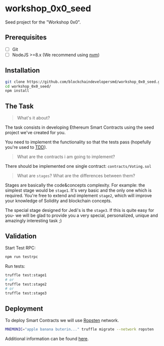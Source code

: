 # workshop_0x0_seed

Seed project for the "Workshop 0x0".

## Prerequisites

- [ ] Git
- [ ] NodeJS >=8.x (We recommend using [nvm](https://github.com/creationix/nvm#installation))

## Installation

```bash
git clone https://github.com/blockchaindevelopersmd/workshop_0x0_seed.git
cd workshop_0x0_seed/
npm install
```

## The Task

> What's it about?

The task consists in developing Ethereum Smart Contracts using
the seed project we've created for you.

You need to implement the functionality so that
the tests pass (hopefully you're used to [TDD](https://en.wikipedia.org/wiki/Test-driven_development)).

> What are the contracts i am going to implement?

There should be implemented one single contract: `contracts/Voting.sol`

> What are `stages`? What are the differences between them?

Stages are basically the code&concepts complexity.
For example: the simplest stage would be `stage1`. It's very basic and the only one which is required.
You're free to extend and implement `stage2`, which will improve your knowledge of Solidity and blockchain concepts.

The special stage designed for Jedi's is the `stage3`. If this is quite easy for you- we will
be glad to provide you a very special, personalized, unique and amazingly interesting task ;)

## Validation

Start Test RPC:

```bash
npm run testrpc
```

Run tests:

```bash
truffle test:stage1
# or
truffle test:stage2
# or
truffle test:stage3
```

## Deployment

To deploy Smart Contracts we will use [Ropsten](https://ropsten.etherscan.io/) network.

```bash
MNEMONIC="apple banana buterin..." truffle migrate --network ropsten
```

Additional information can be found [here](http://truffleframework.com/tutorials/using-infura-custom-provider).
